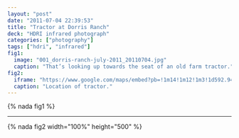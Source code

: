 ```yaml
---
layout: "post"
date: "2011-07-04 22:39:53"
title: "Tractor at Dorris Ranch"
deck: "HDRI infrared photograph"
categories: ["photography"]
tags: ["hdri", "infrared"]
fig1:
  image: "001_dorris-ranch-july-2011_20110704.jpg"
  caption: "That’s looking up towards the seat of an old farm tractor."
fig2:
  iframe: "https://www.google.com/maps/embed?pb=!1m14!1m12!1m3!1d592.9492071838189!2d-123.01921360796442!3d44.02899996889409!2m3!1f0!2f0!3f0!3m2!1i1024!2i768!4f13.1!5e1!3m2!1sen!2sus!4v1391934740211"
  caption: "Location of tractor."
---
```


{% nada fig1 %}

---

{% nada fig2 width="100%" height="500" %}
